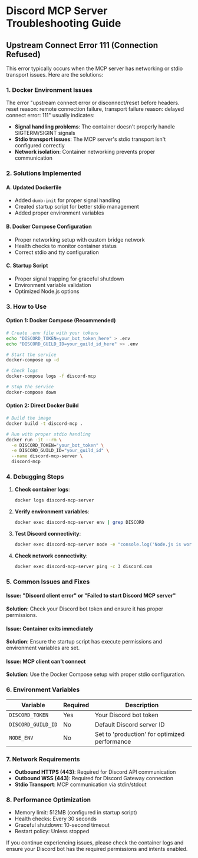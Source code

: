 # Discord MCP Server Troubleshooting Guide

## Upstream Connect Error 111 (Connection Refused)

This error typically occurs when the MCP server has networking or stdio transport issues. Here are the solutions:

### 1. Docker Environment Issues

The error "upstream connect error or disconnect/reset before headers. reset reason: remote connection failure, transport failure reason: delayed connect error: 111" usually indicates:

- **Signal handling problems**: The container doesn't properly handle SIGTERM/SIGINT signals
- **Stdio transport issues**: The MCP server's stdio transport isn't configured correctly
- **Network isolation**: Container networking prevents proper communication

### 2. Solutions Implemented

#### A. Updated Dockerfile
- Added `dumb-init` for proper signal handling
- Created startup script for better stdio management
- Added proper environment variables

#### B. Docker Compose Configuration
- Proper networking setup with custom bridge network
- Health checks to monitor container status
- Correct stdio and tty configuration

#### C. Startup Script
- Proper signal trapping for graceful shutdown
- Environment variable validation
- Optimized Node.js options

### 3. How to Use

#### Option 1: Docker Compose (Recommended)
```bash
# Create .env file with your tokens
echo "DISCORD_TOKEN=your_bot_token_here" > .env
echo "DISCORD_GUILD_ID=your_guild_id_here" >> .env

# Start the service
docker-compose up -d

# Check logs
docker-compose logs -f discord-mcp

# Stop the service
docker-compose down
```

#### Option 2: Direct Docker Build
```bash
# Build the image
docker build -t discord-mcp .

# Run with proper stdio handling
docker run -it --rm \
  -e DISCORD_TOKEN="your_bot_token" \
  -e DISCORD_GUILD_ID="your_guild_id" \
  --name discord-mcp-server \
  discord-mcp
```

### 4. Debugging Steps

1. **Check container logs**:
   ```bash
   docker logs discord-mcp-server
   ```

2. **Verify environment variables**:
   ```bash
   docker exec discord-mcp-server env | grep DISCORD
   ```

3. **Test Discord connectivity**:
   ```bash
   docker exec discord-mcp-server node -e "console.log('Node.js is working')"
   ```

4. **Check network connectivity**:
   ```bash
   docker exec discord-mcp-server ping -c 3 discord.com
   ```

### 5. Common Issues and Fixes

#### Issue: "Discord client error" or "Failed to start Discord MCP server"
**Solution**: Check your Discord bot token and ensure it has proper permissions.

#### Issue: Container exits immediately
**Solution**: Ensure the startup script has execute permissions and environment variables are set.

#### Issue: MCP client can't connect
**Solution**: Use the Docker Compose setup with proper stdio configuration.

### 6. Environment Variables

| Variable | Required | Description |
|----------|----------|-------------|
| `DISCORD_TOKEN` | Yes | Your Discord bot token |
| `DISCORD_GUILD_ID` | No | Default Discord server ID |
| `NODE_ENV` | No | Set to 'production' for optimized performance |

### 7. Network Requirements

- **Outbound HTTPS (443)**: Required for Discord API communication
- **Outbound WSS (443)**: Required for Discord Gateway connection
- **Stdio Transport**: MCP communication via stdin/stdout

### 8. Performance Optimization

- Memory limit: 512MB (configured in startup script)
- Health checks: Every 30 seconds
- Graceful shutdown: 10-second timeout
- Restart policy: Unless stopped

If you continue experiencing issues, please check the container logs and ensure your Discord bot has the required permissions and intents enabled.